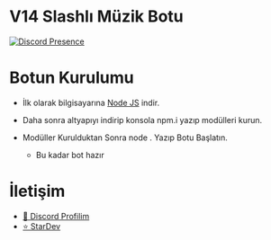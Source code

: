 # V14 Slashlı Müzik Botu

  

[![Discord Presence](https://lanyard-profile-readme.vercel.app/api/1143638421257072661?theme=dark&hideDiscrim=false&hideBadges=false&bg=000000&borderRadius=35px)](https://discord.com/users/1143638421257072661)

   
 # Botun Kurulumu

- İlk olarak bilgisayarına [Node JS](https://nodejs.org/en/) indir.

- Daha sonra altyapıyı indirip konsola npm.i yazıp modülleri kurun.
- Modüller Kurulduktan Sonra node . Yazıp Botu Başlatın.

	- Bu kadar bot hazır

  

 # İletişim

- [🎈 Discord Profilim](https://discord.com/users/1143638421257072661)
- [⭐ StarDev](https://discord.gg/ez8kSfyCa7)

  
